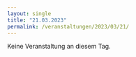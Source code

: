 ```yaml
---
layout: single
title: "21.03.2023"
permalink: /veranstaltungen/2023/03/21/
---
```


Keine Veranstaltung an diesem Tag.
